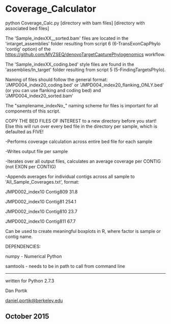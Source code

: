 # Coverage_Calculator

python Coverage_Calc.py [directory with bam files] [directory with associated bed files]

The 'Sample_indexXX__sorted.bam' files are located in the 'intarget_assemblies' folder resulting 
from script 6 (6-TransExonCapPhylo 'contig' option) of the 
https://github.com/MVZSEQ/denovoTargetCapturePhylogenomics workflow.

The 'Sample_indexXX_coding.bed' style files are found in the 'assemblies/In_target' folder resulting
from script 5 (5-FindingTargetsPhylo).

Naming of files should follow the general format:
'JMPD004_index20_coding.bed'
or
'JMPD004_index20_flanking_ONLY.bed'
(or you can use flanking and coding bed)
and
'JMPD004_index20_sorted.bam'

The "samplename_indexNo_" naming scheme for files is important for all components of this script.

COPY THE BED FILES OF INTEREST to a new directory before you start!  Else this will run over
every bed file in the directory per sample, which is defaulted as FIVE!

-Performs coverage calculation across entire bed file for each sample

-Writes output file per sample

-Iterates over all output files, calculates an average coverage per CONTIG (not EXON per CONTIG)

-Appends averages for individual contigs across all sample to 'All_Sample_Coverages.txt', format:

JMPD002_index10	Contig809	31.8

JMPD002_index10	Contig81	254.1

JMPD002_index10	Contig810	23.7

JMPD002_index10	Contig811	67.7

Can be used to create meaningful boxplots in R, where factor is sample or contig name.


DEPENDENCIES:

numpy - Numerical Python

samtools - needs to be in path to call from command line


------------------------
written for Python 2.7.3

Dan Portik

daniel.portik@berkeley.edu

October 2015
------------------------
